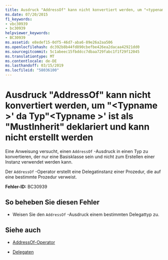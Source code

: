 ```yaml
---
title: Ausdruck "AddressOf" kann nicht konvertiert werden, um "<typename>' da Typ"<typename>"wird als"MustInherit"deklariert und kann nicht erstellt werden
ms.date: 07/20/2015
f1_keywords:
- vbc30939
- bc30939
helpviewer_keywords:
- BC30939
ms.assetid: e8edef15-0df5-46d7-aba6-89e26a2aa506
ms.openlocfilehash: dc392b8b44fd890cbefbe426ea2dacaa42921dd0
ms.sourcegitcommit: 5c1abeec15fbddcc7dbaa729fabc1f1f29f12045
ms.translationtype: MT
ms.contentlocale: de-DE
ms.lasthandoff: 03/15/2019
ms.locfileid: "58036100"
---
```

# <a name="addressof-expression-cannot-be-converted-to-typename-because-type-typename-is-declared-mustinherit-and-cannot-be-created"></a>Ausdruck "AddressOf" kann nicht konvertiert werden, um "\<Typname >' da Typ"\<Typname >' ist als "MustInherit" deklariert und kann nicht erstellt werden
Eine Anweisung versucht, einen `AddressOf` -Ausdruck in einen Typ zu konvertieren, der nur eine Basisklasse sein und nicht zum Erstellen einer Instanz verwendet werden kann.  
  
 Der `AddressOf` -Operator erstellt eine Delegatinstanz einer Prozedur, die auf eine bestimmte Prozedur verweist.  
  
 **Fehler-ID:** BC30939  
  
## <a name="to-correct-this-error"></a>So beheben Sie diesen Fehler  
  
-   Weisen Sie den `AddressOf` -Ausdruck einem bestimmten Delegattyp zu.  
  
## <a name="see-also"></a>Siehe auch

- [AddressOf-Operator](../../visual-basic/language-reference/operators/addressof-operator.md)

- [Delegaten](../../visual-basic/programming-guide/language-features/delegates/index.md)

